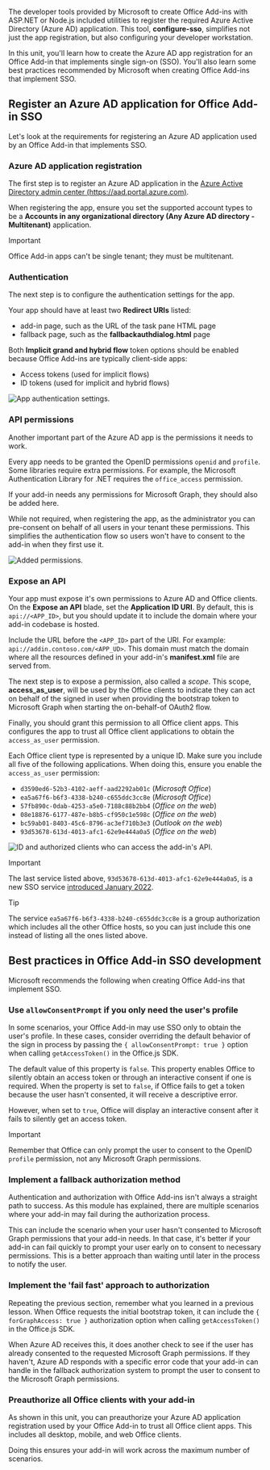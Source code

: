 The developer tools provided by Microsoft to create Office Add-ins with ASP.NET or Node.js included utilities to register the required Azure Active Directory (Azure AD) application. This tool, **configure-sso**, simplifies not just the app registration, but also configuring your developer workstation.

In this unit, you'll learn how to create the Azure AD app registration for an Office Add-in that implements single sign-on (SSO). You'll also learn some best practices recommended by Microsoft when creating Office Add-ins that implement SSO.

## Register an Azure AD application for Office Add-in SSO

Let's look at the requirements for registering an Azure AD application used by an Office Add-in that implements SSO.

### Azure AD application registration

The first step is to register an Azure AD application in the [Azure Active Directory admin center (https://aad.portal.azure.com)](https://aad.portal.azure.com).

When registering the app, ensure you set the supported account types to be a **Accounts in any organizational directory (Any Azure AD directory - Multitenant)** application.

> [!IMPORTANT]
> Office Add-in apps can't be single tenant; they must be multitenant.

### Authentication

The next step is to configure the authentication settings for the app.

Your app should have at least two **Redirect URIs** listed:

- add-in page, such as the URL of the task pane HTML page
- fallback page, such as the **fallbackauthdialog.html** page

Both **Implicit grand and hybrid flow** token options should be enabled because Office Add-ins are typically client-side apps:

- Access tokens (used for implicit flows)
- ID tokens (used for implicit and hybrid flows)

![App authentication settings.](../media/07-azure-ad-app-authentication.png)

### API permissions

Another important part of the Azure AD app is the permissions it needs to work.

Every app needs to be granted the OpenID permissions `openid` and `profile`. Some libraries require extra permissions. For example, the Microsoft Authentication Library for .NET requires the `office_access` permission.

If your add-in needs any permissions for Microsoft Graph, they should also be added here.

While not required, when registering the app, as the administrator you can pre-consent on behalf of all users in your tenant these permissions. This simplifies the authentication flow so users won't have to consent to the add-in when they first use it.

![Added permissions.](../media/07-azure-ad-app-permissions-01.png)

### Expose an API

Your app must expose it's own permissions to Azure AD and Office clients. On the **Expose an API** blade, set the **Application ID URI**. By default, this is `api://<APP_ID>`, but you should update it to include the domain where your add-in codebase is hosted.

Include the URL before the `<APP_ID>` part of the URI. For example: `api://addin.contoso.com/<APP_UD>`. This domain must match the domain where all the resources defined in your add-in's **manifest.xml** file are served from.

The next step is to expose a permission, also called a *scope*. This scope, **access_as_user**, will be used by the Office clients to indicate they can act on behalf of the signed in user when providing the bootstrap token to Microsoft Graph when starting the on-behalf-of OAuth2 flow.

Finally, you should grant this permission to all Office client apps. This configures the app to trust all Office client applications to obtain the `access_as_user` permission.

Each Office client type is represented by a unique ID. Make sure you include all five of the following applications. When doing this, ensure you enable the `access_as_user` permission:

- `d3590ed6-52b3-4102-aeff-aad2292ab01c` (*Microsoft Office*)
- `ea5a67f6-b6f3-4338-b240-c655ddc3cc8e` (*Microsoft Office*)
- `57fb890c-0dab-4253-a5e0-7188c88b2bb4` (*Office on the web*)
- `08e18876-6177-487e-b8b5-cf950c1e598c` (*Office on the web*)
- `bc59ab01-8403-45c6-8796-ac3ef710b3e3` (*Outlook on the web*)
- `93d53678-613d-4013-afc1-62e9e444a0a5` (*Office on the web*)

![ID and authorized clients who can access the add-in's API.](../media/07-azure-ad-expose-api.png)

> [!IMPORTANT]
> The last service listed above, `93d53678-613d-4013-afc1-62e9e444a0a5`, is a new SSO service [introduced January 2022](https://devblogs.microsoft.com/microsoft365dev/new-single-sign-on-service-for-office-add-ins-rolling-out-in-office-on-the-web/).

> [!TIP]
> The service `ea5a67f6-b6f3-4338-b240-c655ddc3cc8e` is a group authorization which includes all the other Office hosts, so you can just include this one instead of listing all the ones listed above.

## Best practices in Office Add-in SSO development

Microsoft recommends the following when creating Office Add-ins that implement SSO.

### Use `allowConsentPrompt` if you only need the user's profile

In some scenarios, your Office Add-in may use SSO only to obtain the user's profile. In these cases, consider overriding the default behavior of the sign in process by passing the `{ allowConsentPrompt: true }` option when calling `getAccessToken()` in the Office.js SDK.

The default value of this property is `false`. This property enables Office to silently obtain an access token or through an interactive consent if one is required. When the property is set to `false`, if Office fails to get a token because the user hasn't consented, it will receive a descriptive error.

However, when set to `true`, Office will display an interactive consent after it fails to silently get an access token.

> [!IMPORTANT]
> Remember that Office can only prompt the user to consent to the OpenID `profile` permission, not any Microsoft Graph permissions.

### Implement a fallback authorization method

Authentication and authorization with Office Add-ins isn't always a straight path to success. As this module has explained, there are multiple scenarios where your add-in may fail during the authorization process.

This can include the scenario when your user hasn't consented to Microsoft Graph permissions that your add-in needs. In that case, it's better if your add-in can fail quickly to prompt your user early on to consent to necessary permissions. This is a better approach than waiting until later in the process to notify the user.

### Implement the 'fail fast' approach to authorization

Repeating the previous section, remember what you learned in a previous lesson. When Office requests the initial bootstrap token, it can include the `{ forGraphAccess: true }` authorization option when calling `getAccessToken()` in the Office.js SDK.

When Azure AD receives this, it does another check to see if the user has already consented to the requested Microsoft Graph permissions. If they haven't, Azure AD responds with a specific error code that your add-in can handle in the fallback authorization system to prompt the user to consent to the Microsoft Graph permissions.

### Preauthorize all Office clients with your add-in

As shown in this unit, you can preauthorize your Azure AD application registration used by your Office Add-in to trust all Office client apps. This includes all desktop, mobile, and web Office clients.

Doing this ensures your add-in will work across the maximum number of scenarios.
